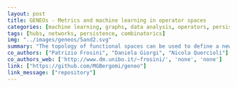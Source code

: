 ```yaml
---
layout: post
title: GENEOs - Metrics and machine learning in operator spaces
categories: [machine learning, graphs, data analysis, operators, persistence]
tags: [hubs, networks, persistence, combinatorics]
img: "../images/geneos/5and2.svg"
summary: "The topology of functional spaces can be used to define a new machine learning framework, where networks can be engineered according to specific equivariances on the data allowing for fast and controlled learning."
co_authors: ["Patrizio Frosini", "Daniela Giorgi", "Nicola Quercioli"]
co_authors_web: ['http://www.dm.unibo.it/~frosini/', 'none', 'none']
link: ["https://github.com/MGBergomi/geneo"]
link_message: ["repository"]
---
```

